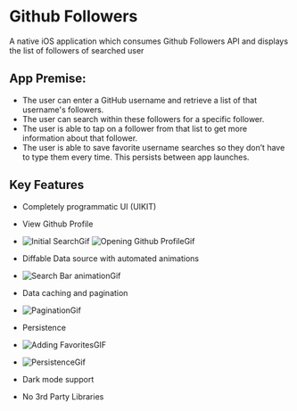 
# Github Followers

A native iOS application which consumes Github Followers API and displays the 
list of followers of searched user 

## App Premise:

- The user can enter a GitHub username and retrieve a list of that username's followers.
- The user can search within these followers for a specific follower.
- The user is able to tap on a follower from that list to get more information about that follower. 
- The user is able to save favorite username searches so they don’t have to type them every time. This persists between app launches.


## Key Features
- Completely programmatic UI (UIKIT)

- View Github Profile
- ![Initial SearchGif](https://user-images.githubusercontent.com/40890260/149340185-28c29059-8cab-490f-9145-25ad5c8098c3.gif) ![Opening Github ProfileGif](https://user-images.githubusercontent.com/40890260/149340021-443c76bc-8cff-4b1f-8a0c-5fcda237baaf.gif)

- Diffable Data source with automated animations
- ![Search Bar animationGif](https://user-images.githubusercontent.com/40890260/149340059-54d12057-ed08-4434-a93c-0d67f894426d.gif)

- Data caching and pagination
- ![PaginationGif](https://user-images.githubusercontent.com/40890260/149340159-c8574060-4fe5-4858-a026-9461396287ef.gif)   


- Persistence 
- ![Adding FavoritesGIF](https://user-images.githubusercontent.com/40890260/149340413-29373fb0-06d7-4993-b1ab-aa7d6d770bd9.gif) 
- ![PersistenceGif](https://user-images.githubusercontent.com/40890260/149340459-441a7192-4124-4b38-b111-6d3041a87f4b.gif) 


- Dark mode support 

- No 3rd Party Libraries
